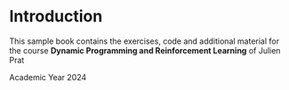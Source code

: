 # Introduction

This sample book contains the exercises, code and additional material for the course **Dynamic Programming and Reinforcement Learning** of Julien Prat

Academic Year 2024 

```{tableofcontents}
```
